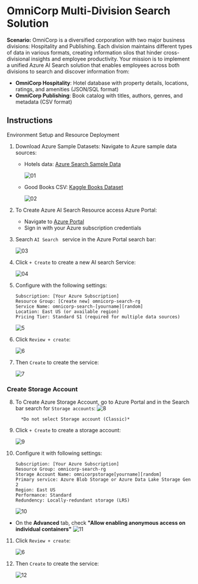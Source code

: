 # OmniCorp Multi-Division Search Solution
**Scenario:**
 OmniCorp is a diversified corporation with two major business divisions: Hospitality and Publishing. Each division maintains different types of data in various formats, creating information silos that hinder cross-divisional insights and employee productivity. Your mission is to implement a unified Azure AI Search solution that enables employees across both divisions to search and discover information from:

- **OmniCorp Hospitality**: Hotel database with property details, locations, ratings, and amenities (JSON/SQL format)
- **OmniCorp Publishing**: Book catalog with titles, authors, genres, and metadata (CSV format)

## Instructions
Environment Setup and Resource Deployment

1. Download Azure Sample Datasets:
   Navigate to Azure sample data sources:
   - Hotels data: [Azure Search Sample Data](https://github.com/Azure-Samples/azure-search-sample-data/tree/main/hotelreviews)
       
      ![01](./assets/Screenshot01.png)
   - Good Books CSV: [Kaggle Books Dataset](https://github.com/Azure-Samples/azure-search-sample-data/tree/main/good-books)
       
      ![02](./assets/Screenshot02.png)

   
2. To Create Azure AI Search Resource access Azure Portal:
   - Navigate to [Azure Portal](https://portal.azure.com)
   - Sign in with your Azure subscription credentials

3. Search `AI Search ` service in the Azure Portal search bar:
   
      ![03](./assets/Screenshot03.png)
   
4. Click `+ Create` to create a new AI search Service:
   
      ![04](./assets/Screenshot04.png)

5. Configure with the following settings:
     ```
     Subscription: [Your Azure Subscription]
     Resource Group: [Create new] omnicorp-search-rg
     Service Name: omnicorp-search-[yourname][random]
     Location: East US (or available region)
     Pricing Tier: Standard S1 (required for multiple data sources)
     ```
     ![5](./assets/Screenshot05.png)

6. Click `Review + create`:
   
     ![6](./assets/Screenshot06.png)

7. Then `Create` to create the service:
   
     ![7](./assets/Screenshot07.png)


### Create Storage Account 

8. To Create Azure Storage Account, go to Azure Portal and in the Search bar search for `Storage accounts`:
     ![8](./assets/Screenshot08.png)

         *Do not select Storage account (Classic)*
9.  Click `+ Create` to create a storage account:
    
      ![9](./assets/Screenshot09.png)

10. Configure it with following settings:
   
   
     ```
     Subscription: [Your Azure Subscription]
     Resource Group: omnicorp-search-rg
     Storage Account Name: omnicorpstorage[yourname][random]
     Primary service: Azure Blob Storage or Azure Data Lake Storage Gen 2
     Region: East US
     Performance: Standard
     Redundency: Locally-redundant storage (LRS)
     ```
     ![10](./assets/Screenshot10.png)

   - On the **Advanced** tab, check **"Allow enabling anonymous access on individual containers"**
      ![11](./assets/Screenshot11.png)

11.  Click `Review + create`:
   
     ![6](./assets/Screenshot06.png)

12. Then `Create` to create the service:
   
     ![12](./assets/Screenshot12.png)








